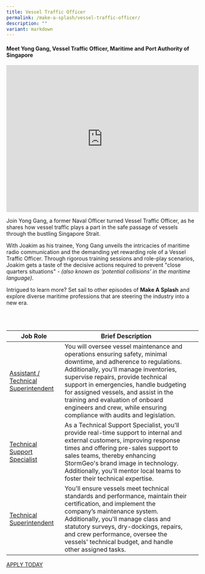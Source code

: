 ```yaml
---
title: Vessel Traffic Officer
permalink: /make-a-splash/vessel-traffic-officer/
description: ""
variant: markdown
---
```

#### Meet Yong Gang, Vessel Traffic Officer, Maritime and Port Authority of Singapore

<iframe allowfullscreen="" allow="accelerometer; autoplay; clipboard-write; encrypted-media; gyroscope; picture-in-picture; web-share" frameborder="0" title="YouTube video player" src="https://www.youtube.com/embed/1rbu6PWARtw?si=dDuz8BSxvPsLGLPx" height="385" width="100%"></iframe>

Join Yong Gang, a former Naval Officer turned Vessel Traffic Officer, as he shares how vessel traffic plays a part in the safe passage of vessels through the bustling Singapore Strait.

With Joakim as his trainee, Yong Gang unveils the intricacies of maritime radio communication and the demanding yet rewarding role of a Vessel Traffic Officer. Through rigorous training sessions and role-play scenarios, Joakim gets a taste of the decisive actions required to prevent "close quarters situations" - *(also known as 'potential collisions' in the maritime language)*.

Intrigued to learn more? Set sail to other episodes of&nbsp;**Make A Splash**&nbsp;and explore diverse maritime professions that are steering the industry into a new era.

<br>
<br>

| Job Role | Brief Description | &nbsp; |
| --- | --- | --- |
| [Assistant / Technical Superintendent](https://www.maritimesgconnect.com/job-detail/85KQ8OX6W8XJT5A6Y1A3) | You will oversee vessel maintenance and operations ensuring safety, minimal downtime, and adherence to regulations. Additionally, you'll manage inventories, supervise repairs, provide technical support in emergencies, handle budgeting for assigned vessels, and assist in the training and evaluation of onboard engineers and crew, while ensuring compliance with audits and legislation. | &nbsp; |
| [Technical Support Specialist](https://www.maritimesgconnect.com/job-detail/0HW96DUQIKN3QTH9R6N1) | As a Technical Support Specialist, you'll provide real-time support to internal and external customers, improving response times and offering pre-sales support to sales teams, thereby enhancing StormGeo's brand image in technology. Additionally, you'll mentor local teams to foster their technical expertise. | &nbsp; |
| [Technical Superintendent](https://www.maritimesgconnect.com/job-detail/IJDDDJFEBXHCMU3E5I39) | You'll ensure vessels meet technical standards and performance, maintain their certification, and implement the company’s maintenance system. Additionally, you'll manage class and statutory surveys, dry-dockings, repairs, and crew performance, oversee the vessels' technical budget, and handle other assigned tasks. |

[APPLY TODAY](https://www.maritimesgconnect.com/job-listing?keyword=Technical%20Executive&amp;jobfunction=)